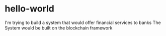 # hello-world
I'm trying to build a system that would offer financial services to banks 
The System would be built on the blockchain framework
